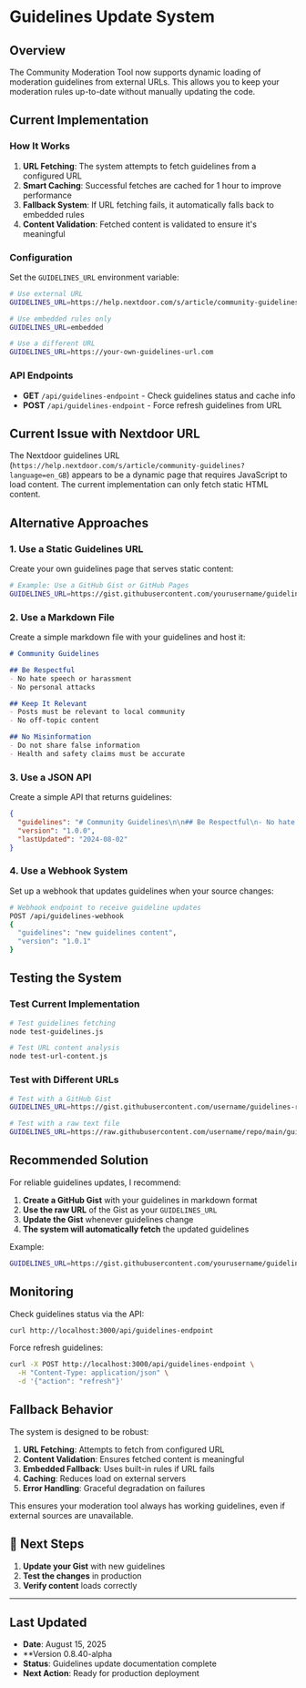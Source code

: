 # Guidelines Update System

## Overview

The Community Moderation Tool now supports dynamic loading of moderation guidelines from external URLs. This allows you to keep your moderation rules up-to-date without manually updating the code.

## Current Implementation

### How It Works

1. **URL Fetching**: The system attempts to fetch guidelines from a configured URL
2. **Smart Caching**: Successful fetches are cached for 1 hour to improve performance
3. **Fallback System**: If URL fetching fails, it automatically falls back to embedded rules
4. **Content Validation**: Fetched content is validated to ensure it's meaningful

### Configuration

Set the `GUIDELINES_URL` environment variable:

```bash
# Use external URL
GUIDELINES_URL=https://help.nextdoor.com/s/article/community-guidelines?language=en_GB

# Use embedded rules only
GUIDELINES_URL=embedded

# Use a different URL
GUIDELINES_URL=https://your-own-guidelines-url.com
```

### API Endpoints

- **GET** `/api/guidelines-endpoint` - Check guidelines status and cache info
- **POST** `/api/guidelines-endpoint` - Force refresh guidelines from URL

## Current Issue with Nextdoor URL

The Nextdoor guidelines URL (`https://help.nextdoor.com/s/article/community-guidelines?language=en_GB`) appears to be a dynamic page that requires JavaScript to load content. The current implementation can only fetch static HTML content.

## Alternative Approaches

### 1. Use a Static Guidelines URL

Create your own guidelines page that serves static content:

```bash
# Example: Use a GitHub Gist or GitHub Pages
GUIDELINES_URL=https://gist.githubusercontent.com/yourusername/guidelines-raw/main/guidelines.md
```

### 2. Use a Markdown File

Create a simple markdown file with your guidelines and host it:

```markdown
# Community Guidelines

## Be Respectful
- No hate speech or harassment
- No personal attacks

## Keep It Relevant  
- Posts must be relevant to local community
- No off-topic content

## No Misinformation
- Do not share false information
- Health and safety claims must be accurate
```

### 3. Use a JSON API

Create a simple API that returns guidelines:

```json
{
  "guidelines": "# Community Guidelines\n\n## Be Respectful\n- No hate speech\n\n## Keep It Relevant\n- Local content only",
  "version": "1.0.0",
  "lastUpdated": "2024-08-02"
}
```

### 4. Use a Webhook System

Set up a webhook that updates guidelines when your source changes:

```bash
# Webhook endpoint to receive guideline updates
POST /api/guidelines-webhook
{
  "guidelines": "new guidelines content",
  "version": "1.0.1"
}
```

## Testing the System

### Test Current Implementation

```bash
# Test guidelines fetching
node test-guidelines.js

# Test URL content analysis  
node test-url-content.js
```

### Test with Different URLs

```bash
# Test with a GitHub Gist
GUIDELINES_URL=https://gist.githubusercontent.com/username/guidelines-raw/main/guidelines.md node test-guidelines.js

# Test with a raw text file
GUIDELINES_URL=https://raw.githubusercontent.com/username/repo/main/guidelines.txt node test-guidelines.js
```

## Recommended Solution

For reliable guidelines updates, I recommend:

1. **Create a GitHub Gist** with your guidelines in markdown format
2. **Use the raw URL** of the Gist as your `GUIDELINES_URL`
3. **Update the Gist** whenever guidelines change
4. **The system will automatically fetch** the updated guidelines

Example:
```bash
GUIDELINES_URL=https://gist.githubusercontent.com/yourusername/guidelines-raw/main/guidelines.md
```

## Monitoring

Check guidelines status via the API:

```bash
curl http://localhost:3000/api/guidelines-endpoint
```

Force refresh guidelines:

```bash
curl -X POST http://localhost:3000/api/guidelines-endpoint \
  -H "Content-Type: application/json" \
  -d '{"action": "refresh"}'
```

## Fallback Behavior

The system is designed to be robust:

1. **URL Fetching**: Attempts to fetch from configured URL
2. **Content Validation**: Ensures fetched content is meaningful
3. **Embedded Fallback**: Uses built-in rules if URL fails
4. **Caching**: Reduces load on external servers
5. **Error Handling**: Graceful degradation on failures

This ensures your moderation tool always has working guidelines, even if external sources are unavailable. 

## 🎯 **Next Steps**

1. **Update your Gist** with new guidelines
2. **Test the changes** in production
3. **Verify content** loads correctly

---

## Last Updated
- **Date**: August 15, 2025
- **Version 0.8.40-alpha
- **Status**: Guidelines update documentation complete
- **Next Action**: Ready for production deployment 